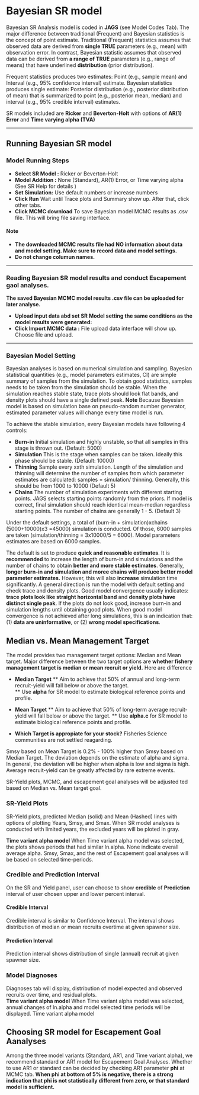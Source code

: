 # Bayesian SR model 
Bayesian SR Analysis model is coded in **JAGS** (see Model Codes Tab). The major difference between traditional (Frequent) and Bayesian statistics is the concept of point estimate. Traditional (Frequent) statistics assumes that observed data are derived from **single TRUE** parameters (e.g., mean) with observation error. In contrast, Bayesian statistic assumes that observed data can be derived from **a range of TRUE** parameters (e.g., range of means) that have underlined **distribution** (prior distribution). 

Frequent statistics produces two estimates: Point (e.g., sample mean) and Interval (e.g., 95% confidence interval) estimate.  Bayesian statistics produces single estimate: Posterior distribution (e.g., posterior distribution of mean) that is summarized to point (e.g., posterior mean, median) and interval (e.g., 95% credible interval) estimates.  

SR models included are **Ricker** and **Beverton-Holt** with options of **AR(1) Error** and **Time varying alpha (TVA)**  

---
## Running Bayesian SR model 

### Model Running Steps    
* **Select SR Model :**   Ricker or Beverton-Holt
* **Model Addition :**  None (Standard), AR(1) Error, or Time varying alpha  (See SR Help for details )
* **Set Simulation:** Use default numbers or increase numbers
* **Click Run** Wait until Trace plots and Summary show up.  After that, click other tabs. 
* **Click MCMC download** To save Bayesian model MCMC results as .csv file.  This will bring file saving interface.  

#### Note
* **The downloaded MCMC results file had NO information about data and model setting. Make sure to record data and model settings.**
* **Do not change columun names.**   

---
### Reading Bayesian SR model results and conduct Escapement gaol analyses. 
**The saved Bayesian MCMC model results .csv file can be uploaded for later analyse.**
* **Upload input data abd set SR Model setting the same conditions as the model results were generated:**  
* **Click Import MCMC data :**   File upload data interface will show up.  Choose file and upload. 


---
### Bayesian Model Setting 
Bayesian analyses is based on numerical simulation and sampling. Bayesian statistical quantities (e.g., model parameters estimates, CI) are simple summary of samples from the simulation. To obtain good statistics, samples needs to be taken from the simulation should be stable.  When the simulation reaches stable state, trace plots should look flat bands, and density plots should have a single defined peak.  **Note** Because Bayesian model is based on simulation base on pseudo-random number generator, estimated parameter values will change every time model is run. 


To achieve the stable simulation, every Bayesian models have following 4 controls:
* **Burn-in**  Initial simulation and highly unstable, so that all samples in this stage is thrown out. (Default: 5000)  
* **Simulation**  This is the stage when samples can be taken. Ideally this phase should be stable. (Default: 10000) 
* **Thinning**  Sample every xxth simulation. Length of the simulation and thinning will determine the number of samples from which parameter estimates are calculated: samples = simulation/ thinning.   Generally, this should be from 1000 to 10000 (Default 5)
* **Chains**  The number of simulation experiments with different starting points. JAGS selects starting points randomly from the priors. If model is correct, final simulation should reach identical mean-median regardless starting points. The number of chains are generally 1 - 5. (Default 3)  

Under the default settings, a total of (burn-in + simulation)xchains (5000+10000)x3 =45000) simulation is conducted.  Of those, 6000 samples are taken (simulation/thinning = 3x10000/5 = 6000).  Model parameters estimates are based on 6000 samples.  

The default is set to produce **quick and reasonable estimates**. It is **recommended** to increase the length of burn-in and simulations and the number of chains to obtain **better and more stable estimates**.  Generally, **longer burn-in and simulation and moree chains will produce better model parameter estimates.** However, this will also **increase** simulation time significantly. A general direction is run the model with default setting and check trace and density plots. 
Good model convergence usually indicates: **trace plots look like straight horizontal band** and **density plots have distinct single peak**.  If the plots do not look good, increase burn-in and simulation lengths until obtaining good plots. When good model convergence is  not achieved after long simulations, this is an indication that: (1) **data are uninformative**, or (2) **wrong model specifications**.  


## Median vs. Mean Management Target
The model provides two management target options: Median and Mean target. Major difference between the two target options are **whether fishery management target is median or mean recruit or yield.**  Here are difference 

* **Median Target**
  ** Aim to achieve that 50% of annual and long-term recruit-yield will fall below or above the target.    
  ** Use **alpha** for SR model to estimate biological reference points and profile.

* **Mean Target**
  ** Aim to achieve that 50% of long-term average recruit-yield will fall below or above the target.
  ** Use **alpha.c** for SR model to estimate biological reference points and profile.
  
* **Which Target is appropiate for your stock?**
Fisheries Science communities are not settled reagarding. 

Smsy based on Mean Target is 0.2% - 100% higher than Smsy based on Median Target.  The deviation depends on the estimate of alpha and sigma. In general, the deviation will be higher when alpha is low and sigma is high.  Average recruit-yield can be greatly affected by rare extreme events. 

SR-Yield plots, MCMC, and escapement goal analyses will be adjusted ted based on Median vs. Mean target goal.  

### SR-Yield Plots 
SR-Yield plots, predicted Median (solid) and Mean (Hashed) lines with options of plotting Years, Smsy, and Smax.  When SR model analyses is conducted with limited years, the excluded years will be ploted in gray. 


**Time variant alpha model**
When Time variant alpha model was selected, the plots shows periods that had similar ln.alpha. 
None indicate overall average alpha.  Smsy, Smax, and the rest of Escapement goal analyses will be based on selected time-periods. 


### Credible and Prediction Interval 
On the SR and Yield panel, user can choose to show **credible** of **Prediction** interval of user chosen upper and lower percent interval.

#### Credible Interval
Credible interval is similar to Confidence Interval.  The interval shows distribution of median or mean recruits overtime at given spawner size.   

#### Prediction Interval
Prediction interval shows distribution of single (annual) recruit at given spawner size. 


### Model Diagnoses
Diagnoses tab will display, distribution of model expected and observed recruits over time, and residual plots.  
**Time variant alpha model**
When Time variant alpha model was selected, annual changes of ln.alpha and model selected time periods will be displayed. Time variant alpha model 

## Choosing SR model for Escapement Goal Aanalyses
Among the three model variants (Standard, AR1, and Time variant alpha), we recommend standard or AR1 model for Escapement Goal Analyses.  Whether to use AR1 or standard can be decided by checking AR1 parameter **phi** at MCMC tab. **When phi at bottom of 5% is negative, there is a strong indication that phi is not statistically different from zero, or that standard model is sufficient.**



